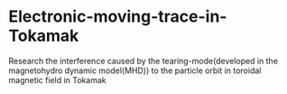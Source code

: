 # Electronic-moving-trace-in-Tokamak
Research the interference caused by the tearing-mode(developed in the magnetohydro dynamic model(MHD)) to the particle orbit in toroidal magnetic field in Tokamak 
